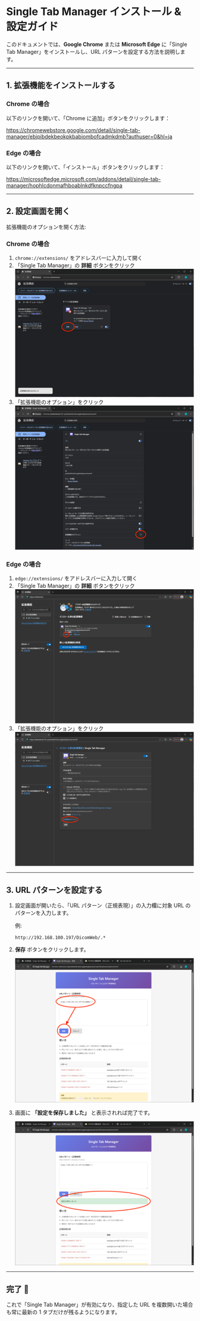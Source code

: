 # Single Tab Manager インストール & 設定ガイド

このドキュメントでは、**Google Chrome** または **Microsoft Edge** に「Single Tab Manager」をインストールし、URL パターンを設定する方法を説明します。

---

## 1. 拡張機能をインストールする

### Chrome の場合

以下のリンクを開いて、「Chrome に追加」ボタンをクリックします：

https://chromewebstore.google.com/detail/single-tab-manager/ebjpibdekbeokpkbabiombofcadmkdmb?authuser=0&hl=ja

### Edge の場合

以下のリンクを開いて、「インストール」ボタンをクリックします：

https://microsoftedge.microsoft.com/addons/detail/single-tab-manager/hophlcdonmafhboablnkdfknpccfngpa

---

## 2. 設定画面を開く

拡張機能のオプションを開く方法:

### Chrome の場合

1. `chrome://extensions/` をアドレスバーに入力して開く
2. 「Single Tab Manager」の **詳細** ボタンをクリック
   ![詳細設定画面を開く-1_chrome](images/options_step1_chrome.PNG)
3. 「拡張機能のオプション」をクリック
   ![詳細設定画面を開く-2_chrome](images/options_step2_chrome.PNG)

### Edge の場合

1. `edge://extensions/` をアドレスバーに入力して開く
2. 「Single Tab Manager」の **詳細** ボタンをクリック
   ![詳細設定画面を開く-1_edge](images/options_step1_edge.PNG)
3. 「拡張機能のオプション」をクリック
   ![詳細設定画面を開く-2_edge](images/options_step2_edge.PNG)

---

## 3. URL パターンを設定する

1. 設定画面が開いたら、「URL パターン（正規表現）」の入力欄に対象 URL のパターンを入力します。

   例:

   ```
   http://192.168.100.197/DicomWeb/.*
   ```

2. **保存** ボタンをクリックします。

   ![URLパターンを設定する](images/url_pattern_input.PNG)

3. 画面に **「設定を保存しました」** と表示されれば完了です。

   ![設定の確認](images/save_confirmation.PNG)

---

## 完了 🎉

これで「Single Tab Manager」が有効になり、指定した URL を複数開いた場合も常に最新の 1 タブだけが残るようになります。
